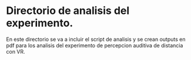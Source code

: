 # Directorio de analisis del experimento.

En este directorio se va a incluir el script de analisis y se crean outputs en pdf para los analisis del experimento de percepcion auditiva de distancia con VR.
